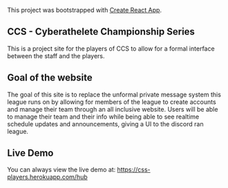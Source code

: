 This project was bootstrapped with [Create React App](https://github.com/facebook/create-react-app).

## CCS - Cyberathelete Championship Series

This is a project site for the players of CCS to allow for a formal interface between the staff and the players.

## Goal of the website

The goal of this site is to replace the unformal private message system this league runs on by allowing for members of the league to create accounts and manage their team through an all inclusive website. Users will be able to manage their team and their info while being able to see realtime schedule updates and announcements, giving a UI to the discord ran league.

## Live Demo

You can always view the live demo at: https://css-players.herokuapp.com/hub
